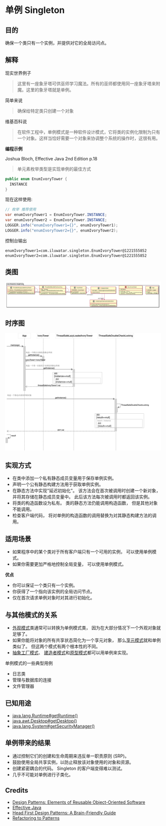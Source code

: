 # 单例 Singleton

## 目的

确保一个类只有一个实例，并提供对它的全局访问点。

## 解释

现实世界例子

> 这里有一座象牙塔可供巫师学习魔法。所有的巫师都使用同一座象牙塔来附魔。这里的象牙塔就是单例。

简单来说

> 确保给特定类只创建一个对象

维基百科说

> 在软件工程中，单例模式是一种软件设计模式，它将类的实例化限制为只有一个对象。这样当恰好需要一个对象来协调整个系统的操作时，这很有用。

**编程示例**

Joshua Bloch, Effective Java 2nd Edition p.18

> 单元素枚举类型是实现单例的最佳方式

```java
public enum EnumIvoryTower {
  INSTANCE
}
```

现在这样使用:

```java
// 枚举 推荐使用
var enumIvoryTower1 = EnumIvoryTower.INSTANCE;
var enumIvoryTower2 = EnumIvoryTower.INSTANCE;
LOGGER.info("enumIvoryTower1={}", enumIvoryTower1);
LOGGER.info("enumIvoryTower2={}", enumIvoryTower2);
```

控制台输出

```
enumIvoryTower1=com.iluwatar.singleton.EnumIvoryTower@1221555852
enumIvoryTower2=com.iluwatar.singleton.EnumIvoryTower@1221555852
```

## 类图

![alt text](./src/main/resources/uml/singleton.urm.png "Singleton pattern class diagram")

## 时序图

![alt text](./src/main/resources/puml/Singleton.png)

## 实现方式

* 在类中添加一个私有静态成员变量用于保存单例实例。
* 声明一个公有静态构建方法用于获取单例实例。
* 在静态方法中实现"延迟初始化"。 该方法会在首次被调用时创建一个新对象， 并将其存储在静态成员变量中。 此后该方法每次被调用时都返回该实例。
* 将类的构造函数设为私有。 类的静态方法仍能调用构造函数， 但是其他对象不能调用。
* 检查客户端代码， 将对单例的构造函数的调用替换为对其静态构建方法的调用。

## 适用场景

* 如果程序中的某个类对于所有客户端只有一个可用的实例， 可以使用单例模式。
* 如果你需要更加严格地控制全局变量， 可以使用单例模式。

**优点**

* 你可以保证一个类只有一个实例。
* 你获得了一个指向该实例的全局访问节点。
* 仅在首次请求单例对象时对其进行初始化。

## 与其他模式的关系

* [外观模式](Facade)类通常可以转换为单例模式类， 因为在大部分情况下一个外观对象就足够了。
* 如果你能将对象的所有共享状态简化为一个享元对象， 那么[享元模式](Flyweight)就和单例类似了。 但这两个模式有两个根本性的不同。
* [抽象工厂模式](Abstract)、 [建造者模式](Builder)和[原型模式](Prototype)都可以用单例来实现。


单例模式的一些典型用例

* 日志类
* 管理与数据库的连接
* 文件管理器

## 已知用途

* [java.lang.Runtime#getRuntime()](http://docs.oracle.com/javase/8/docs/api/java/lang/Runtime.html#getRuntime%28%29)
* [java.awt.Desktop#getDesktop()](http://docs.oracle.com/javase/8/docs/api/java/awt/Desktop.html#getDesktop--)
* [java.lang.System#getSecurityManager()](http://docs.oracle.com/javase/8/docs/api/java/lang/System.html#getSecurityManager--)


## 单例带来的结果

* 通过控制它们的创建和生命周期来违反单一职责原则 (SRP)。
* 鼓励使用全局共享实例，以防止释放该对象使用的对象和资源。     
* 创建紧密耦合的代码。 Singleton 的客户端变得难以测试。
* 几乎不可能对单例进行子类化。

## Credits

* [Design Patterns: Elements of Reusable Object-Oriented Software](https://www.amazon.com/gp/product/0201633612/ref=as_li_tl?ie=UTF8&camp=1789&creative=9325&creativeASIN=0201633612&linkCode=as2&tag=javadesignpat-20&linkId=675d49790ce11db99d90bde47f1aeb59)
* [Effective Java](https://www.amazon.com/gp/product/0134685997/ref=as_li_tl?ie=UTF8&camp=1789&creative=9325&creativeASIN=0134685997&linkCode=as2&tag=javadesignpat-20&linkId=4e349f4b3ff8c50123f8147c828e53eb)
* [Head First Design Patterns: A Brain-Friendly Guide](https://www.amazon.com/gp/product/0596007124/ref=as_li_tl?ie=UTF8&camp=1789&creative=9325&creativeASIN=0596007124&linkCode=as2&tag=javadesignpat-20&linkId=6b8b6eea86021af6c8e3cd3fc382cb5b)
* [Refactoring to Patterns](https://www.amazon.com/gp/product/0321213351/ref=as_li_tl?ie=UTF8&camp=1789&creative=9325&creativeASIN=0321213351&linkCode=as2&tag=javadesignpat-20&linkId=2a76fcb387234bc71b1c61150b3cc3a7)
